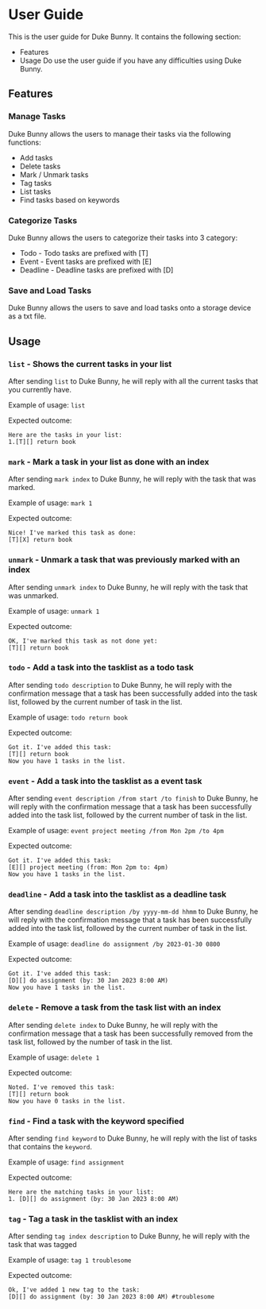 # User Guide
This is the user guide for Duke Bunny.
It contains the following section:
* Features
* Usage
Do use the user guide if you have any difficulties using Duke Bunny.
## Features 
### Manage Tasks
Duke Bunny allows the users to manage their tasks via the following functions:
* Add tasks
* Delete tasks
* Mark / Unmark tasks
* Tag tasks
* List tasks
* Find tasks based on keywords

### Categorize Tasks
Duke Bunny allows the users to categorize their tasks into 3 category:
* Todo - Todo tasks are prefixed with [T]
* Event - Event tasks are prefixed with [E]
* Deadline - Deadline tasks are prefixed with [D]

### Save and Load Tasks
Duke Bunny allows the users to save and load tasks onto a storage device as a txt file.

## Usage
### `list` - Shows the current tasks in your list
After sending `list` to Duke Bunny, he will reply with all
the current tasks that you currently have.

Example of usage:
`list`

Expected outcome:
```
Here are the tasks in your list:
1.[T][] return book
```

### `mark` - Mark a task in your list as done with an index
After sending `mark index` to Duke Bunny, he will reply with the 
task that was marked.

Example of usage:
`mark 1`

Expected outcome:
```
Nice! I've marked this task as done:
[T][X] return book
```

### `unmark` - Unmark a task that was previously marked with an index
After sending `unmark index` to Duke Bunny, he will reply with the
task that was unmarked.

Example of usage:
`unmark 1`

Expected outcome:
```
OK, I've marked this task as not done yet:
[T][] return book
```

### `todo` - Add a task into the tasklist as a todo task
After sending `todo description` to Duke Bunny, he will reply with
the confirmation message that a task has been successfully added 
into the task list, followed by the current number of task in the list.

Example of usage:
`todo return book`

Expected outcome:
```
Got it. I've added this task:
[T][] return book
Now you have 1 tasks in the list.
```

### `event` - Add a task into the tasklist as a event task
After sending `event description /from start /to finish` to Duke Bunny,
he will reply with the confirmation message that a task has been successfully
added into the task list, followed by the current number of task in the list.

Example of usage:
`event project meeting /from Mon 2pm /to 4pm`

Expected outcome:
```
Got it. I've added this task:
[E][] project meeting (from: Mon 2pm to: 4pm)
Now you have 1 tasks in the list.
```

### `deadline` - Add a task into the tasklist as a deadline task
After sending `deadline description /by yyyy-mm-dd hhmm` to
Duke Bunny, he will reply with the confirmation message that a task has
been successfully added into the task list, followed by the current
number of task in the list.

Example of usage:
`deadline do assignment /by 2023-01-30 0800`

Expected outcome:
```
Got it. I've added this task:
[D][] do assignment (by: 30 Jan 2023 8:00 AM)
Now you have 1 tasks in the list.
```

### `delete` - Remove a task from the task list with an index
After sending `delete index` to Duke Bunny, he will reply with the confirmation
message that a task has been successfully removed from the task list, followed by
the number of task in the list.

Example of usage:
`delete 1`

Expected outcome:
```
Noted. I've removed this task:
[T][] return book
Now you have 0 tasks in the list.
```

### `find` - Find a task with the keyword specified
After sending `find keyword` to Duke Bunny, he will reply with the list of tasks
that contains the `keyword`.

Example of usage:
`find assignment`

Expected outcome:
```
Here are the matching tasks in your list:
1. [D][] do assignment (by: 30 Jan 2023 8:00 AM)
```

### `tag` - Tag a task in the tasklist with an index
After sending `tag index description` to Duke Bunny, he will reply with
the task that was tagged

Example of usage:
`tag 1 troublesome`

Expected outcome:
```
Ok, I've added 1 new tag to the task:
[D][] do assignment (by: 30 Jan 2023 8:00 AM) #troublesome
```
